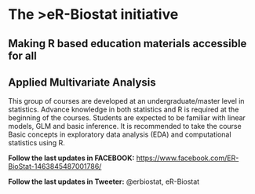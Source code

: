 # The >eR-Biostat initiative
## Making R based education materials accessible for all

## Applied Multivariate Analysis
This group of courses are developed at an undergraduate/master level in statistics. Advance knowledge in both statistics and R is required at the beginning of the courses. Students are expected to be familiar with linear models, GLM and basic inference. It is recommended to take the course Basic concepts in exploratory data analysis (EDA) and computational statistics using R. 


**Follow the last updates in FACEBOOK:** https://www.facebook.com/ER-BioStat-1463845487001786/

**Follow the last updates in Tweeter:** @erbiostat, eR-Biostat
